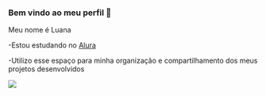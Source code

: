 ### Bem vindo ao meu perfil 👋 

Meu nome é Luana

-Estou estudando no [Alura](https://www.alura.com.br)

-Utilizo esse espaço para minha organização e compartilhamento dos meus projetos desenvolvidos

![](https://media1.tenor.com/m/GOabrbLMl4AAAAAd/plink-cat-plink.gif)

